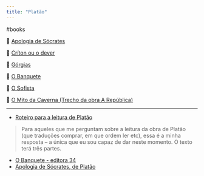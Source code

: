 ```yaml
---
title: "Platão"
---
```


#books

📖 [Apologia de Sócrates](https://drive.google.com/file/d/1eDdz34vD4UY3kF_A0Z3A40KtP8uo5OW5/view?usp=sharing)

📖 [Críton ou o dever](https://drive.google.com/file/d/1waYytOSdZJogk9JHXb8qvs5uNkvG2hce/view?usp=sharing)

📖 [Górgias](https://drive.google.com/file/d/1FEVYeo7MM8_yks8N1ExlF9JGNvJUId-R/view?usp=sharing)

📖 [O Banquete](https://drive.google.com/file/d/1cgm-jrHiAXV81wsziECWiVmbyycSLIZO/view?usp=sharing)

📖 [O Sofista](https://drive.google.com/file/d/1_R024Z0RvcP0OYZEtWJe16WNhANyZ7U3/view?usp=sharing)

📖 [O Mito da Caverna (Trecho da obra A República)](https://drive.google.com/file/d/1Pz4JJCrl2QtL2yOBuD9YGOZwI0NRWkr7/view?usp=sharing)

---

- [Roteiro para a leitura de Platão](https://astravessias.org/blog/roteiro-para-a-leitura-de-platao/)
> Para aqueles que me perguntam sobre a leitura da obra de Platão (que traduções comprar, em que ordem ler etc), essa é a minha resposta – a única que eu sou capaz de dar neste momento. O texto terá três partes. 

- [O Banquete - editora 34](https://www.editora34.com.br/detalhe.asp?id=926&busca=O%20Banquete)
- [Apologia de Sócrates, de Platão](http://www.dominiopublico.gov.br/pesquisa/DetalheObraForm.do?select_action&co_obra=2296)